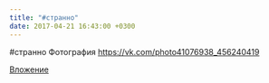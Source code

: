 ```yaml
---
title: "#странно"
date: 2017-04-21 16:43:00 +0300
---
```


#странно
Фотография
https://vk.com/photo41076938_456240419

[Вложение](https://vk.com/photo41076938_456240419)
